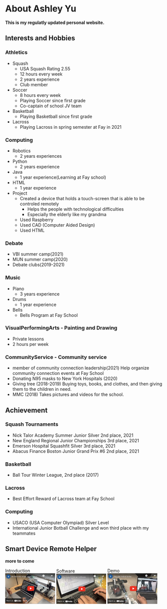 # About Ashley Yu

**This is my regulatly updated personal website.**

## Interests and Hobbies
### Athletics 
 - Squash
   - USA Squash Rating 2.55
   - 12 hours every week
   - 2 years experience
   - Club member
 - Soccer
   - 8 hours every week
   - Playing Soccer since first grade
   - Co-captain of school JV team
 - Basketball
   - Playing Basketball since first grade
 - Lacross
   - Playing Lacross in spring semester at Fay in 2021
 
### Computing
 - Robotics
   - 2 years experiences
 - Python
   - 2 years experience
 - Java
   - 1 year experience(Learning at Fay school)
 - HTML
   - 1 year experience
 - Project
   - Created a device that holds a touch-screen that is able to be controled remotely
     - Helps the people with technological difficulties
     - Especially the elderly like my grandma
   - Used Raspberry
   - Used CAD (Computer Aided Design)
   - Used HTML

### Debate
  - VBI summer camp(2021)
  - MUN summer camp(2020)
  - Debate clubs(2019-2021)

### Music
 - Piano 
   - 3 years experience
 - Drums
   - 1 year experience
- Bells
   - Bells Program at Fay School

### VisualPerformingArts - Painting and Drawing
 - Private lessons
 - 2 hours per week

### CommunityService - Community service 
 - member of community connection leadership(2021) Help organize community connection events at Fay School
 - Donating N95 masks to New York Hospitals (2020)
 - Giving tree (2018-2019)  Buying toys, books, and clothes, and then giving them to the children in need.
 - MMC (2018) Takes pictures and videos for the school.
 
## Achievement
### Squash Tournaments
 - Nick Talor Academy Summer Junior Silver 2nd place, 2021
 - New England Regional Junior Championships 3rd place, 2021
 - Emerson Hospital Squashfit Silver 3rd place, 2021
 - Abacus Finance Boston Junior Grand Prix #6 2nd place, 2021

### Basketball
 - Ball Tour Winter League, 2nd place (2017)

### Lacross
 - Best Effort Reward of Lacross team at Fay School

### Computing
 - USACO (USA Computer Olympiad) Silver Level
 - International Junior Botball Challenge and won third place with my teammates
 

## Smart Device Remote Helper
**more to come**

<div style="display:inline-block">
  Introduction<br/>
  <a href="http://www.youtube.com/watch?v=mzehJWZBZOk"><img src="images/RemoteHelperIntroduction.png" width="160"/></a>
</div>
<div style="display:inline-block">
  Software<br/>
  <a href="http://www.youtube.com/watch?v=KfCu7RD2oZ8"><img src="images/RemoteHelperSoftware.png" width="160"/></a>
</div>
<div style="display:inline-block">
  Demo<br/>
  <a href="http://www.youtube.com/watch?v=TBsu0R_I9vI"><img src="images/RemoteHelperDemo.png" width="160"/></a>
</div>
 
